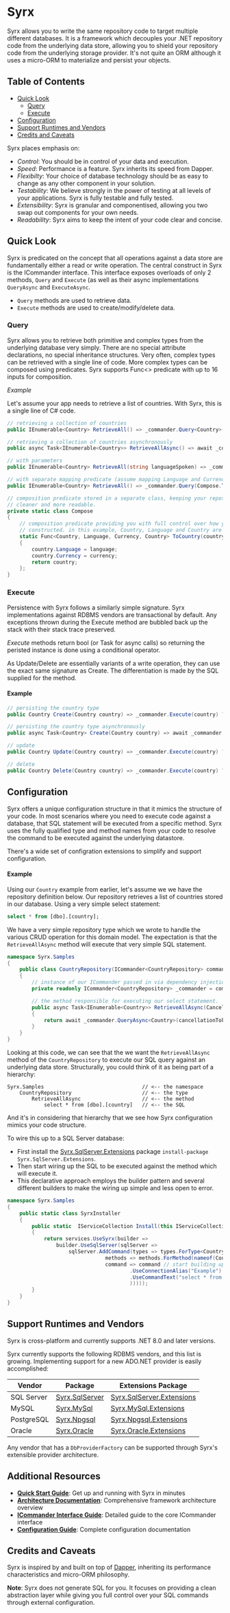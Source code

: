 # Syrx

Syrx allows you to write the same repository code to target multiple different databases. 
It is a framework which decouples your .NET repository code from the underlying data store, allowing you to shield your 
repository code from the underlying storage provider. It's not quite an ORM although it uses a micro-ORM to materialize and persist your objects.

## Table of Contents

- [Quick Look](#quick-look)
  - [Query](#query)
  - [Execute](#execute)
- [Configuration](#configuration)
- [Support Runtimes and Vendors](#support-runtimes-and-vendors)
- [Credits and Caveats](#credits-and-caveats)

Syrx places emphasis on:
* _Control_: You should be in control of your data and execution. 
* _Speed_: Performance is a feature. Syrx inherits its speed from Dapper.
* _Flexibilty_: Your choice of database technology should be as easy to change as any other component in your solution. 
* _Testability_: We believe strongly in the power of testing at all levels of your applications. Syrx is fully testable and fully tested.
* _Extensibility_: Syrx is granular and componentised, allowing you two swap out components for your own needs. 
* _Readability_: Syrx aims to keep the intent of your code clear and concise. 

## Quick Look
Syrx is predicated on the concept that all operations against a data store are fundamentally either a read or write operation.
The central construct in Syrx is the ICommander interface. This interface exposes overloads of only 2 methods, `Query` and `Execute` 
(as well as their async implementations `QueryAsync` and `ExecuteAsync`. 


* `Query` methods are used to retrieve data.
* `Execute` methods are used to create/modify/delete data. 

### Query
Syrx allows you to retrieve both primitive and complex types from the underlying database very simply. 
There are no special attribute declarations, no special inheritance structures. Very often, complex 
types can be retrieved with a single line of code. More complex types can be composed using predicates. 
Syrx supports Func<> predicate with up to 16 inputs for composition. 


_Example_

Let's assume your app needs to retrieve a list of countries. 
With Syrx, this is a single line of C# code. 

```csharp
// retrieving a collection of countries
public IEnumerable<Country> RetrieveAll() => _commander.Query<Country>();

// retrieving a collection of countries asynchronously
public async Task<IEnumerable<Country>> RetrieveAllAsync() => await _commander.QueryAsync<Country>();

// with parameters
public IEnumerable<Country> RetrieveAll(string languageSpoken) => _commander.Query<Country>(new { languageSpoken });

// with separate mapping predicate (assume mapping Language and Currency to a Country type)
public IEnumerable<Country> RetrieveAll() => _commander.Query(Compose.ToCountry);

// composition predicate stored in a separate class, keeping your repository
// cleaner and more readable. 
private static class Compose
{
    // composition predicate providing you with full control over how your complex type is 
    // constructed. in this example, Country, Language and Country are all complex types.     
    static Func<Country, Language, Currency, Country> ToCountry(country, language, currency) => 
    {
        country.Language = language;
        country.Currency = currency;
        return country;
    };
}
```

### Execute
Persistence with Syrx follows a similarly simple signature. Syrx implementations against RDBMS vendors
are transactional by default. Any exceptions thrown during the Execute method are bubbled back up the 
stack with their stack trace preserved. 

_Execute_ methods return bool (or Task<bool> for async calls) so returning the peristed instance is 
done using a conditional operator. 

As Update/Delete are essentially variants of a write operation, they can use the exact same signature as
Create. The differentiation is made by the SQL supplied for the method. 

#### Example
```csharp
// persisting the country type
public Country Create(Country country) => _commander.Execute(country) ? country : null;

// persisting the country type asynchronously
public async Task<Country> Create(Country country) => await _commander.ExecuteAsync(country) ? country : null;

// update
public Country Update(Country country) => _commander.Execute(country) ? country : null;

// delete
public Country Delete(Country country) => _commander.Execute(country) ? country : null;
```

## Configuration
Syrx offers a unique configuration structure in that it mimics the structure of your code. In most scenarios where you need to execute code against a database, that SQL statement will be executed from a specific method. Syrx uses the fully qualified type and method names from your code to resolve the command to be executed against the underlying
datastore. 

There's a wide set of configration extensions to simplify and support configuration. 

#### Example
Using our `Country` example from earlier, let's assume we we have the repository definition below. Our repository retrieves a list of countries stored in our database. Using a very simple select statement: 

```sql
select * from [dbo].[country];
```

We have a very simple repository type which we wrote to handle the various CRUD operation for this domain model. The expectation is that the `RetrieveAllAsync` method will execute that very simple SQL statement. 

```csharp
namespace Syrx.Samples
{
    public class CountryRepository(ICommander<CountryRepository> commander) : ICountryRepository
    {
        // instance of our ICommander passed in via dependency injection. 
        private readonly ICommander<CountryRepository> _commander = commander;

        // the method responsible for executing our select statement. 
        public async Task<IEnumerable<Country>> RetrieveAllAsync(CancellationToken cancellationToken = default)
        {
            return await _commander.QueryAsync<Country>(cancellationToken: cancellationToken);
        }
    }    
}
```

Looking at this code, we can see that the we want the `RetrieveAllAsync` method of the `CountryRepository` to execute our SQL query against an underlying data store. 
Structurally, you could think of it as being part of a hierarchy:

```
Syrx.Samples                                // <-- the namespace
    CountryRepository                       // <-- the type
        RetrieveAllAsync                    // <-- the method
            select * from [dbo].[country]   // <-- the SQL
```

And it's in considering that hierarchy that we see how Syrx configuration mimics your code structure. 

To wire this up to a SQL Server database:
* First install the [Syrx.SqlServer.Extensions](https://www.nuget.org/packages/Syrx.SqlServer.Extensions) package `install-package Syrx.SqlServer.Extensions`.
* Then start wiring up the SQL to be executed against the method which will execute it. 
* This declarative approach employs the builder pattern and several different builders to make the wiring up simple and less open to error.

```csharp
namespace Syrx.Samples
{
    public static class SyrxInstaller
    {
        public static  IServiceCollection Install(this IServiceCollection services)
        {   
            return services.UseSyrx(builder =>                                                  // call the UseSyrx extension method on IServiceCollection. 
                builder.UseSqlServer(sqlServer =>                                               // add support for the relevant provider. in this case, SQL Server. 
                    sqlServer.AddCommand(types => types.ForType<CountryRepository>(             // start adding commands per repository type. 
                                methods => methods.ForMethod(nameof(CountryRepository.RetrieveAllAsync),  // reference the method that will execute the command. 
                                command => command // start building up the command
                                        .UseConnectionAlias("Example")                          // reference a connection string by an alias provided separately. 
                                        .UseCommandText("select * from [dbo].[country];")       // supply the SQL that you want to be executed.  
                                        )))));
        }
    }
}
```


## Support Runtimes and Vendors

Syrx is cross-platform and currently supports .NET 8.0 and later versions.

Syrx currently supports the following RDBMS vendors, and this list is growing. Implementing support for a new ADO.NET provider is easily accomplished:

|Vendor|Package|Extensions Package|
|--|--|--|
|SQL Server|[Syrx.SqlServer](https://www.nuget.org/packages/Syrx.SqlServer)|[Syrx.SqlServer.Extensions](https://www.nuget.org/packages/Syrx.SqlServer.Extensions)|
|MySQL|[Syrx.MySql](https://www.nuget.org/packages/Syrx.MySql)|[Syrx.MySql.Extensions](https://www.nuget.org/packages/Syrx.MySql.Extensions)|
|PostgreSQL|[Syrx.Npgsql](https://www.nuget.org/packages/Syrx.Npgsql)|[Syrx.Npgsql.Extensions](https://www.nuget.org/packages/Syrx.Npgsql.Extensions)|
|Oracle|[Syrx.Oracle](https://www.nuget.org/packages/Syrx.Oracle)|[Syrx.Oracle.Extensions](https://www.nuget.org/packages/Syrx.Oracle.Extensions)|

Any vendor that has a `DbProviderFactory` can be supported through Syrx's extensible provider architecture. 

## Additional Resources

- **[Quick Start Guide](.docs/quick-start.md)**: Get up and running with Syrx in minutes
- **[Architecture Documentation](.docs/architecture.md)**: Comprehensive framework architecture overview
- **[ICommander Interface Guide](.docs/icommander-guide.md)**: Detailed guide to the core ICommander interface
- **[Configuration Guide](.docs/configuration-guide.md)**: Complete configuration documentation

## Credits and Caveats

Syrx is inspired by and built on top of [Dapper](https://github.com/StackExchange/Dapper), inheriting its performance characteristics and micro-ORM philosophy.

**Note**: Syrx does not generate SQL for you. It focuses on providing a clean abstraction layer while giving you full control over your SQL commands through external configuration. 
